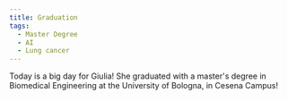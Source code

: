 ```yaml
---
title: Graduation
tags:
  - Master Degree
  - AI
  - Lung cancer
---
```


Today is a big day for Giulia! She graduated with a master's degree in Biomedical Engineering at the University of Bologna, in Cesena Campus!
